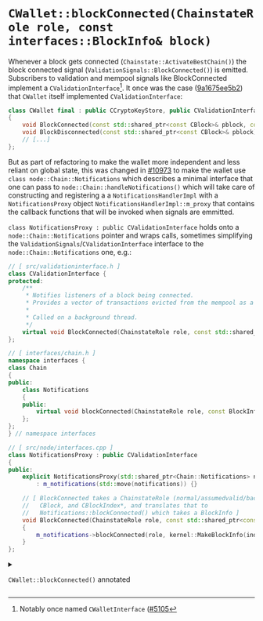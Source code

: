 # `CWallet::blockConnected(ChainstateRole role, const interfaces::BlockInfo& block)`

Whenever a block gets connected (`Chainstate::ActivateBestChain()`) the block
connected signal (`ValidationSignals::BlockConnected()`) is emitted. Subscribers
to validation and mempool signals like BlockConnected implement a
`CValidationInterface`[^1]. It once was the case
([9a1675ee5b2](https://github.com/bitcoin/bitcoin/blob/9a1675ee5b27f8634f9917a1f80904c9319739d3/src/wallet/wallet.h#L651))
that `CWallet` itself implemented `CValidationInterface`:

```cpp
class CWallet final : public CCryptoKeyStore, public CValidationInterface
{
    void BlockConnected(const std::shared_ptr<const CBlock>& pblock, const CBlockIndex *pindex, const std::vector<CTransactionRef>& vtxConflicted) override;
    void BlockDisconnected(const std::shared_ptr<const CBlock>& pblock) override;
    // [...]
};
```

But as part of refactoring to make the wallet more independent and less reliant
on global state, this was changed in
[#10973](https://github.com/bitcoin/bitcoin/pull/10973) to make the wallet use
`class node::Chain::Notifications` which describes a minimal interface that one
can pass to `node::Chain::handleNotifications()` which will take care of
constructing and registering a a `NotificationsHandlerImpl` with a
`NotificationsProxy` object `NotificationsHandlerImpl::m_proxy` that contains
the callback functions that will be invoked when signals are emmitted.

`class NotificationsProxy : public CValidationInterface` holds onto a
`node::Chain::Notifications` pointer and wraps calls, sometimes simplifying the
`ValidationSignals`/`CValidationInterface` interface to the `node::Chain::Notifications`
one, e.g.:

```cpp
// [ src/validationinterface.h ]
class CValidationInterface {
protected:
    /**
     * Notifies listeners of a block being connected.
     * Provides a vector of transactions evicted from the mempool as a result.
     *
     * Called on a background thread.
     */
    virtual void BlockConnected(ChainstateRole role, const std::shared_ptr<const CBlock> &block, const CBlockIndex *pindex) {}
};

// [ interfaces/chain.h ]
namespace interfaces {
class Chain
{
public:
    class Notifications
    {
    public:
        virtual void blockConnected(ChainstateRole role, const BlockInfo& block) {}
    };
};
} // namespace interfaces

// [ src/node/interfaces.cpp ]
class NotificationsProxy : public CValidationInterface
{
public:
    explicit NotificationsProxy(std::shared_ptr<Chain::Notifications> notifications)
        : m_notifications(std::move(notifications)) {}

    // [ BlockConnected takes a ChainstateRole (normal/assumedvalid/background),
    //   CBlock, and CBlockIndex*, and translates that to
    //   Notifications::blockConnected() which takes a BlockInfo ]
    void BlockConnected(ChainstateRole role, const std::shared_ptr<const CBlock>& block, const CBlockIndex* index) override
    {
        m_notifications->blockConnected(role, kernel::MakeBlockInfo(index, block.get()));
    }
};
```

<details>


<summary>

`CWallet::blockConnected()` annotated

</summary>


```cpp
void CWallet::blockConnected(ChainstateRole role, const interfaces::BlockInfo& block)
{
    if (role == ChainstateRole::BACKGROUND) {
        return;
    }
    assert(block.data);
    LOCK(cs_wallet);

    // Update the best block first. This will set the best block's height, which is
    // needed by MarkConflicted.
    // Although this also writes the best block to disk, this is okay even if there is an unclean
    // shutdown since reloading the wallet will still rescan this block.
    SetBestBlock(block.height, block.hash);

    // No need to scan block if it was created before the wallet birthday.
    // Uses chain max time and twice the grace period to adjust time for block time variability.
    if (block.chain_time_max < m_birth_time.load() - (TIMESTAMP_WINDOW * 2)) return;

    // Scan block
    for (size_t index = 0; index < block.data->vtx.size(); index++) {
        SyncTransaction(block.data->vtx[index], TxStateConfirmed{block.hash, block.height, static_cast<int>(index)});
        transactionRemovedFromMempool(block.data->vtx[index], MemPoolRemovalReason::BLOCK);
    }
}
```

</details>

[^1]: Notably once named `CWalletInterface` ([#5105](https://github.com/bitcoin/bitcoin/pull/5105)
